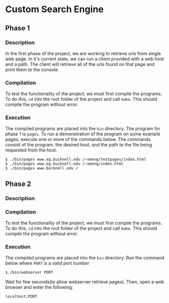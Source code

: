 # Custom Search Engine

## Phase 1

### Description

In the first phase of the project, we are working to retrieve urls from 
single web page. In it's current state, we can run a client provided with a web
host and a path. The client will retrieve all of the urls found on that page
and print them to the console.

### Compilation

To test the functionality of the project, we must first compile the programs.
To do this, `cd` into the root folder of the project and call `make`. This
should compile the program without error.

### Execution

The compiled programs are placed into the `bin` directory. The program for
phase 1 is `pages`. To run a demonstration of the program on some example pages, 
execute one or more of the commands below. The commands consist of the program, 
the desired host, and the path to the file being requested from the host.

```
$ ./bin/pages www.eg.bucknell.edu /~xmeng/testpages/index.html
$ ./bin/pages www.eg.bucknell.edu /~xmeng/index.html
$ ./bin/pages www.bucknell.edu /
```

## Phase 2

### Description

### Compilation

To test the functionality of the project, we must first compile the programs.
To do this, `cd` into the root folder of the project and call `make`. This
should compile the program without error.

### Execution

The compiled programs are placed into the `bin` directory.
Run the command below where `PORT` is a valid port number 

```
$./bin/webserver PORT
```
Wait for few seconds(to allow webserver retrieve pages).
Then, open a web browser and enter the following:

```
localhost:PORT
```